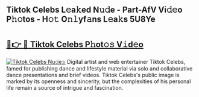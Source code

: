 ## Tiktok Celebs L𝚎a𝚔ed N𝚞𝚍e - Part-AfV Vi𝚍𝚎o P𝚑𝚘tos - H𝚘𝚝 O𝚗𝚕yf𝚊ns L𝚎a𝚔s 5U8Ye

# <h2><a href="http://kf71qk6.oniu.top/?m=Tiktok+Celebs">🔗👉 🔴 Tiktok Celebs P𝚑ot𝚘𝚜 V𝚒d𝚎o</a></h2>

[![Tiktok Celebs Nu𝚍e𝚜](https://i.imgur.com/0qMVB7G.gif)](http://kf71qk6.oniu.top/?m=Tiktok+Celebs)
Digital artist and web entertainer Tiktok Celebs, famed for publishing dance and lifestyle material via solo and collaborative dance presentations and brief videos. Tiktok Celebs's public image is marked by its openness and sincerity, but the complexities of his personal life remain a source of intrigue and fascination.  
